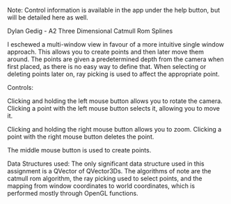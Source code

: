 Note: Control information is available in the app under the help button, but will be detailed here as well.

Dylan Gedig - A2 Three Dimensional Catmull Rom Splines

I eschewed a multi-window view in favour of a more intuitive single window approach. This allows you to create points
and then later move them around. The points are given a predetermined depth from the camera when first placed,
as there is no easy way to define that. When selecting or deleting points later on, ray picking is used to affect the appropriate
point.

Controls: 

Clicking and holding the left mouse button allows you to rotate the camera.
Clicking a point with the left mouse button selects it, allowing you to move it.

Clicking and holding the right mouse button allows you to zoom.
Clicking a point with the right mouse button deletes the point.

The middle mouse button is used to create points.


Data Structures used:
The only significant data structure used in this assignment is a QVector of QVector3Ds.
The algorithms of note are the catmull rom algorithm, the ray picking used to select points,
and the mapping from window coordinates to world coordinates, which is performed mostly through OpenGL functions.